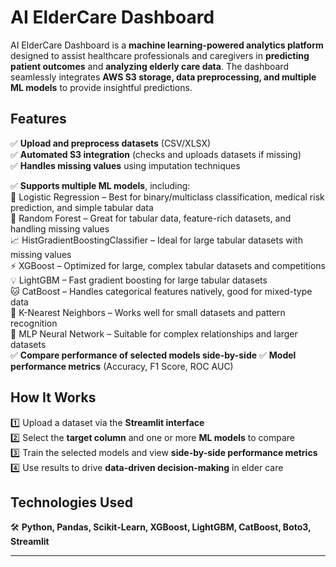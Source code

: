 # AI ElderCare Dashboard  

AI ElderCare Dashboard is a **machine learning-powered analytics platform** designed to assist healthcare professionals and caregivers in **predicting patient outcomes** and **analyzing elderly care data**. The dashboard seamlessly integrates **AWS S3 storage, data preprocessing, and multiple ML models** to provide insightful predictions.  

## Features  
✅ **Upload and preprocess datasets** (CSV/XLSX)  
✅ **Automated S3 integration** (checks and uploads datasets if missing)  
✅ **Handles missing values** using imputation techniques  


✅ **Supports multiple ML models**, including:  
🤖 Logistic Regression – Best for binary/multiclass classification, medical risk prediction, and simple tabular data  
🌲 Random Forest – Great for tabular data, feature-rich datasets, and handling missing values  
📈 HistGradientBoostingClassifier – Ideal for large tabular datasets with missing values  
⚡ XGBoost – Optimized for large, complex tabular datasets and competitions  
💡 LightGBM – Fast gradient boosting for large tabular datasets  
🐱 CatBoost – Handles categorical features natively, good for mixed-type data  
👥 K-Nearest Neighbors – Works well for small datasets and pattern recognition  
🧠 MLP Neural Network – Suitable for complex relationships and larger datasets  
✅ **Compare performance of selected models side-by-side**
✅ **Model performance metrics** (Accuracy, F1 Score, ROC AUC)  

## How It Works  

1️⃣ Upload a dataset via the **Streamlit interface**  
2️⃣ Select the **target column** and one or more **ML models** to compare  
3️⃣ Train the selected models and view **side-by-side performance metrics**  
4️⃣ Use results to drive **data-driven decision-making** in elder care  

## Technologies Used  

🛠 **Python, Pandas, Scikit-Learn, XGBoost, LightGBM, CatBoost, Boto3, Streamlit**  

---  
